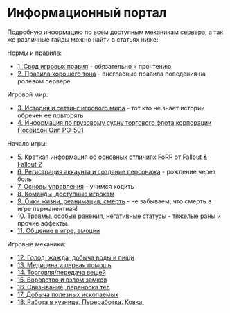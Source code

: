 # Информационный портал

Подробную информацию по всем доступным механикам сервера, а так же различные гайды можно найти в статьях ниже:

Нормы и правила:
- [1. Свод игровых правил](/info/rules/) - обязательно к прочтению
- [2. Правила хорошего тона](/info/rp/rp1) - внегласные правила поведения на ролевом сервере

Игровой мир:
- [3. История и сеттинг игрового мира](/info/lore/) - тот кто не знает истории обречен ее повторять
- [4. Информация по грузовому судну торгового флота корпорации Посейдон Оил PO-501](/info/poseidon/)

Начало игры:
- [5. Краткая информация об основных отличиях FoRP от Fallout & Fallout 2](/info/intro1)
- [6. Регистрация аккаунта и создание персонажа](/info/start/) - рождение через боль
- [7. Основы управления](/info/basics) - учимся ходить
- [8. Команды, доступные игрокам](/info/keys)
- [9. Очки жизни, реанимация, cмерть](/info/hp) - не забываем, что смерть в игре перманентная!
- [10. Травмы, особые ранения, негативные статусы](/info/status) - тяжелые раны и прочие эффекты.
- [11. Общение в игре, эмоции](/info/chat)

Игровые механики:
- [12. Голод, жажда, добыча воды и пищи](/info/hunger/)
- [13. Медицина и первая помощь](/info/medicine/)
- [14. Торговля/передача вещей](/info/trading)
- [15. Воровство и взлом замков](/info/thief)
- [16. Связывание, переноска тел](/info/bondage)
- [17. Добыча полезных ископаемых](/info/mining)
- [18. Работа в кузнице. Переработка. Ковка.](/info/smelting)


